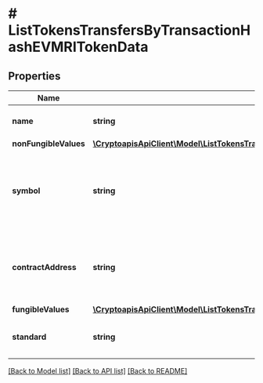 # # ListTokensTransfersByTransactionHashEVMRITokenData

## Properties

Name | Type | Description | Notes
------------ | ------------- | ------------- | -------------
**name** | **string** | Defines the token&#39;s name as a string. | [optional]
**nonFungibleValues** | [**\CryptoapisApiClient\Model\ListTokensTransfersByTransactionHashEVMRITokenDataNonFungibleValues**](ListTokensTransfersByTransactionHashEVMRITokenDataNonFungibleValues.md) |  | [optional]
**symbol** | **string** | Defines the token symbol by which the token contract is known. It is usually 3-4 characters in length. | [optional]
**contractAddress** | **string** | String representation of contract address of the token that was transferred |
**fungibleValues** | [**\CryptoapisApiClient\Model\ListTokensTransfersByTransactionHashEVMRITokenDataFungibleValues**](ListTokensTransfersByTransactionHashEVMRITokenDataFungibleValues.md) |  |
**standard** | **string** | String representation of the token type |

[[Back to Model list]](../../README.md#models) [[Back to API list]](../../README.md#endpoints) [[Back to README]](../../README.md)
